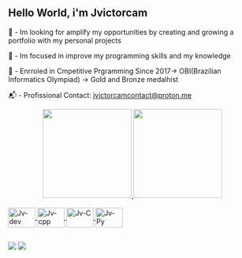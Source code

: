 ## Hello World, i'm Jvictorcam
🔎 - Im looking for amplify my opportunities by creating and growing a portfolio with my personal projects

🎯 - Im focused in improve my programming skills and my knowledge

🏅 - Enrroled in Cmpetitive Prgramming Since 2017-> OBI(Brazilian Informatics Olympiad) -> Gold and Bronze medalhist

📬 - Profissional Contact: jvictorcamcontact@proton.me 

<div align="center">
  <a href="https://github.com/Jvictorcam">
  <img height="180em" src="https://github-readme-stats.vercel.app/api?username=Jvictorcam&show_icons=true&theme=great-gatsby&include_all_commits=true&count_private=true"/>
  <img height="180em" src="https://github-readme-stats.vercel.app/api/top-langs/?username=Jvictorcam&layout=compact&langs_count=7&theme=great-gatsby"/>
</div>
<div style="display: inline_block"><br>
  <img align="center" alt="Jv-dev" height="40" width="55" src="https://cdn.jsdelivr.net/gh/devicons/devicon/icons/devicon/devicon-original.svg">
  <img align="center" alt="Jv-cpp" height="40" width="55" src="https://cdn.jsdelivr.net/gh/devicons/devicon/icons/cplusplus/cplusplus-original.svg">
  <img align="center" alt="Jv-C" height="40" width="55" src="https://cdn.jsdelivr.net/gh/devicons/devicon/icons/c/c-original.svg">
  <img align="center" alt="Jv-Py" height="40" width="55" src="https://cdn.jsdelivr.net/gh/devicons/devicon/icons/python/python-original.svg">
</div>

##

<div>
  <a href = "mailto:jvictorcamcontact@proton.me"><img src="https://img.shields.io/badge/ProtonMail-8B89CC?style=for-the-badge&logo=protonmail&logoColor=white" target="_blank"></a>
  <a href="https://www.linkedin.com/in/victor-camilo-3a5763248" target="_blank"><img src="https://img.shields.io/badge/-LinkedIn-%230077B5?style=for-the-badge&logo=linkedin&logoColor=white" target="_blank"></a> 
</div>




<!---
Jvictorcam/Jvictorcam is a ✨ special ✨ repository because its `README.md` (this file) appears on your GitHub profile.
You can click the Preview link to take a look at your changes.
--->
